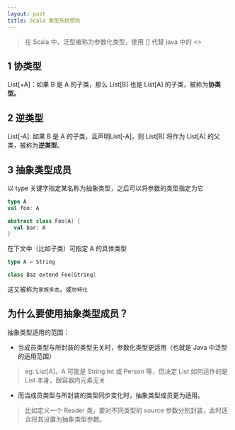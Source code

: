 ```yaml
---
layout: post
title: Scala 类型系统预热
---
```


> 在 Scala 中，泛型被称为参数化类型，使用 [] 代替 java 中的 <> 

##  1 协类型

List[+A]：如果 B 是 A 的子类，那么 List[B] 也是 List[A] 的子类，被称为**协类型。**

##  2 逆类型

List[-A]: 如果 B 是 A 的子类，且声明List[-A]，则 List[B] 将作为 List[A] 的父类，被称为**逆类型**。

##  3 抽象类型成员

以 type 关键字指定某名称为抽象类型，之后可以将参数的类型指定为它

```scala
type A
val foo: A

abstract class Foo[A] {
  val bar: A
}
```



在下文中（比如子类）可指定 A 的具体类型

```scala
type A = String

class Baz extend Foo[String]
```



这又被称为`家族多态`，或`协特化`

##  为什么要使用抽象类型成员？

抽象类型适用的范围：

* 当成员类型与所封装的类型无关时，参数化类型更适用（也就是 Java 中泛型的适用范围）

> eg: List[A]，A 可能是 String Int 或 Person 等，但决定 List 如何运作的是 List 本身，跟容器内元素无关

* 而当成员类型与所封装的类型同步变化时，抽象类型成员更为适用。

> 比如定义一个 Reader 类，要对不同类型的 source 参数分别封装，此时适合将其设置为抽象类型参数。